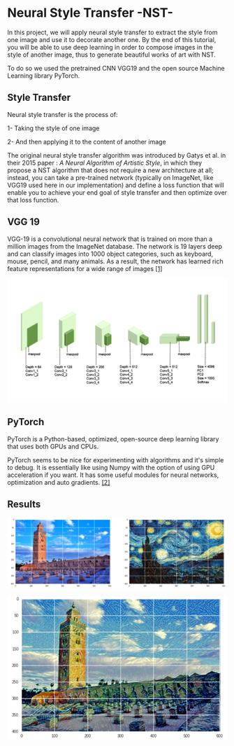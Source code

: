 # Neural Style Transfer -NST-

In this project, we will apply neural style transfer to extract the style from one image and use it to decorate another one. By the end of this tutorial, you will be able to use deep learning in order to compose images in the style of another image, thus to generate beautiful works of art with NST.

To do so we used the pretrained CNN VGG19 and the open source Machine Learning library PyTorch.


## Style Transfer

Neural style transfer is the process of:

1- Taking the style of one image

2- And then applying it to the content of another image

The original neural style transfer algorithm was introduced by Gatys et al. in their 2015 paper : *A Neural Algorithm of Artistic Style*, in which they propose a NST algorithm that does not require a new architecture at all; instead, you can take a pre-trained network (typically on ImageNet, like VGG19 used here in our implementation) and define a loss function that will enable you to achieve your end goal of style transfer and then optimize over that loss function.


## VGG 19

VGG-19 is a convolutional neural network that is trained on more than a million images from the ImageNet database. The network is 19 layers deep and can classify images into 1000 object categories, such as keyboard, mouse, pencil, and many animals. As a result, the network has learned rich feature representations for a wide range of images [[1]](https://www.mathworks.com/help/deeplearning/ref/vgg19.html;jsessionid=e70a2d83201fa5c8ee870d562f8e "VGG19")

<p align="center">
  <img src="images/vgg19.png" width="700" title="vgg19">
</p>


## PyTorch

PyTorch is a Python-based, optimized, open-source deep learning library that uses both GPUs and CPUs.

PyTorch seems to be nice for experimenting with algorithms and it's simple to debug. It is essentially like using Numpy with the option of using GPU acceleration if you want. It has some useful modules for neural networks, optimization and auto gradients. [[2]](https://www.pugetsystems.com/labs/hpc/Why-You-Should-Consider-PyTorch-includes-Install-and-a-few-examples-1193/ "pytorch")


## Results

<p align="center">
  <img src="images/results.png" width="700" title="results">
</p>

<p align="center">
  <img src="images/final_result.png" width="700" title="final result">
</p>
